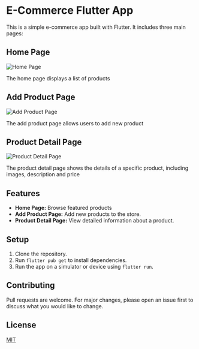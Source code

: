 # E-Commerce Flutter App

This is a simple e-commerce app built with Flutter. It includes three main pages:

## Home Page
![Home Page](screenshot/home_page.jpg)

The home page displays a list of products 

## Add Product Page
![Add Product Page](screenshot/add_product_page.jpg)

The add product page allows users to add new product 

## Product Detail Page
![Product Detail Page](screenshot/product_details_page.jpg)

The product detail page shows the details of a specific product, including images, description and price

## Features
- **Home Page:** Browse featured products
- **Add Product Page:** Add new products to the store.
- **Product Detail Page:** View detailed information about a product.

## Setup
1. Clone the repository.
2. Run `flutter pub get` to install dependencies.
3. Run the app on a simulator or device using `flutter run`.

## Contributing
Pull requests are welcome. For major changes, please open an issue first to discuss what you would like to change.

## License
[MIT](LICENSE)

